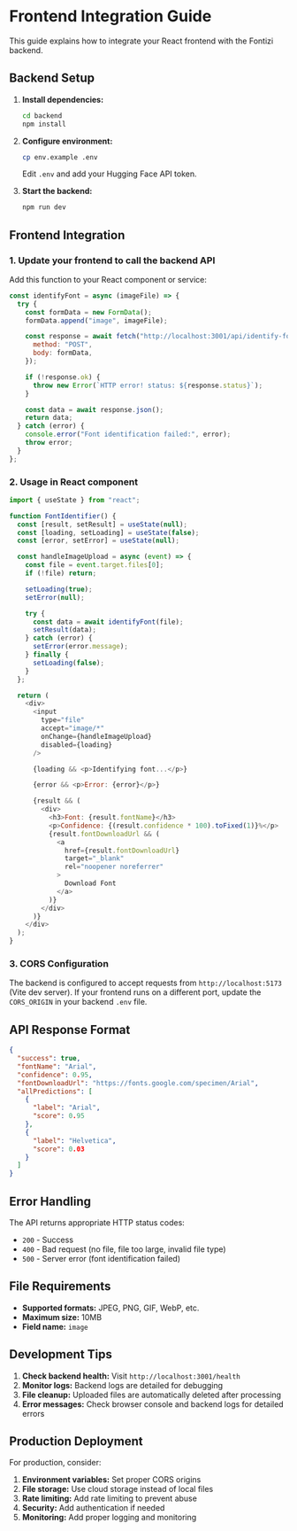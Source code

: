 # Frontend Integration Guide

This guide explains how to integrate your React frontend with the Fontizi backend.

## Backend Setup

1. **Install dependencies:**

   ```bash
   cd backend
   npm install
   ```

2. **Configure environment:**

   ```bash
   cp env.example .env
   ```

   Edit `.env` and add your Hugging Face API token.

3. **Start the backend:**
   ```bash
   npm run dev
   ```

## Frontend Integration

### 1. Update your frontend to call the backend API

Add this function to your React component or service:

```javascript
const identifyFont = async (imageFile) => {
  try {
    const formData = new FormData();
    formData.append("image", imageFile);

    const response = await fetch("http://localhost:3001/api/identify-font", {
      method: "POST",
      body: formData,
    });

    if (!response.ok) {
      throw new Error(`HTTP error! status: ${response.status}`);
    }

    const data = await response.json();
    return data;
  } catch (error) {
    console.error("Font identification failed:", error);
    throw error;
  }
};
```

### 2. Usage in React component

```javascript
import { useState } from "react";

function FontIdentifier() {
  const [result, setResult] = useState(null);
  const [loading, setLoading] = useState(false);
  const [error, setError] = useState(null);

  const handleImageUpload = async (event) => {
    const file = event.target.files[0];
    if (!file) return;

    setLoading(true);
    setError(null);

    try {
      const data = await identifyFont(file);
      setResult(data);
    } catch (error) {
      setError(error.message);
    } finally {
      setLoading(false);
    }
  };

  return (
    <div>
      <input
        type="file"
        accept="image/*"
        onChange={handleImageUpload}
        disabled={loading}
      />

      {loading && <p>Identifying font...</p>}

      {error && <p>Error: {error}</p>}

      {result && (
        <div>
          <h3>Font: {result.fontName}</h3>
          <p>Confidence: {(result.confidence * 100).toFixed(1)}%</p>
          {result.fontDownloadUrl && (
            <a
              href={result.fontDownloadUrl}
              target="_blank"
              rel="noopener noreferrer"
            >
              Download Font
            </a>
          )}
        </div>
      )}
    </div>
  );
}
```

### 3. CORS Configuration

The backend is configured to accept requests from `http://localhost:5173` (Vite dev server). If your frontend runs on a different port, update the `CORS_ORIGIN` in your backend `.env` file.

## API Response Format

```json
{
  "success": true,
  "fontName": "Arial",
  "confidence": 0.95,
  "fontDownloadUrl": "https://fonts.google.com/specimen/Arial",
  "allPredictions": [
    {
      "label": "Arial",
      "score": 0.95
    },
    {
      "label": "Helvetica",
      "score": 0.03
    }
  ]
}
```

## Error Handling

The API returns appropriate HTTP status codes:

- `200` - Success
- `400` - Bad request (no file, file too large, invalid file type)
- `500` - Server error (font identification failed)

## File Requirements

- **Supported formats:** JPEG, PNG, GIF, WebP, etc.
- **Maximum size:** 10MB
- **Field name:** `image`

## Development Tips

1. **Check backend health:** Visit `http://localhost:3001/health`
2. **Monitor logs:** Backend logs are detailed for debugging
3. **File cleanup:** Uploaded files are automatically deleted after processing
4. **Error messages:** Check browser console and backend logs for detailed errors

## Production Deployment

For production, consider:

1. **Environment variables:** Set proper CORS origins
2. **File storage:** Use cloud storage instead of local files
3. **Rate limiting:** Add rate limiting to prevent abuse
4. **Security:** Add authentication if needed
5. **Monitoring:** Add proper logging and monitoring

